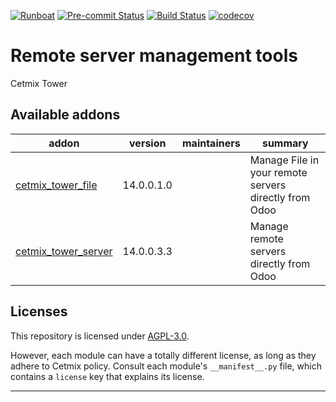 
<!-- /!\ Non OCA Context : Set here the badge of your runbot / runboat instance. -->
[![Runboat](https://img.shields.io/badge/runboat-Try%20me-875A7B.png)](https://runboat.cetmix.com/builds?repo=cetmix/cetmix-tower&target_branch=14.0)
[![Pre-commit Status](https://github.com/cetmix/cetmix-tower/actions/workflows/pre-commit.yml/badge.svg?branch=14.0)](https://github.com/cetmix/cetmix-tower/actions/workflows/pre-commit.yml?query=branch%3A14.0)
[![Build Status](https://github.com/cetmix/cetmix-tower/actions/workflows/test.yml/badge.svg?branch=14.0)](https://github.com/cetmix/cetmix-tower/actions/workflows/test.yml?query=branch%3A14.0)
[![codecov](https://codecov.io/gh/cetmix/cetmix-tower/branch/14.0/graph/badge.svg)](https://codecov.io/gh/cetmix/cetmix-tower)
<!-- /!\ Non OCA Context : Set here the badge of your translation instance. -->

<!-- /!\ do not modify above this line -->

# Remote server management tools

Cetmix Tower

<!-- /!\ do not modify below this line -->

<!-- prettier-ignore-start -->

[//]: # (addons)

Available addons
----------------
addon | version | maintainers | summary
--- | --- | --- | ---
[cetmix_tower_file](cetmix_tower_file/) | 14.0.0.1.0 |  | Manage File in your remote servers directly from Odoo
[cetmix_tower_server](cetmix_tower_server/) | 14.0.0.3.3 |  | Manage remote servers directly from Odoo

[//]: # (end addons)

<!-- prettier-ignore-end -->

## Licenses

This repository is licensed under [AGPL-3.0](LICENSE).

However, each module can have a totally different license, as long as they adhere to Cetmix
policy. Consult each module's `__manifest__.py` file, which contains a `license` key
that explains its license.

----
<!-- /!\ Non OCA Context : Set here the full description of your organization. -->
